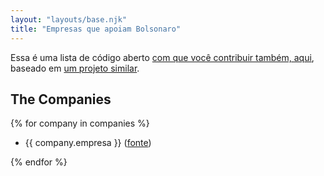 ```yaml
---
layout: "layouts/base.njk"
title: "Empresas que apoiam Bolsonaro"
---
```


Essa é uma lista de código aberto [com que você contribuir também, aqui](https://github.com/vhfmag/empresas-que-apoiam-bolsonaro), baseado em [um projeto similar](https://github.com/hankchizljaw/companies-that-work-with-ice).

## The Companies

{% for company in companies %}

- {{ company.empresa }} ([fonte]({{company.fonte}}))

{% endfor %}
